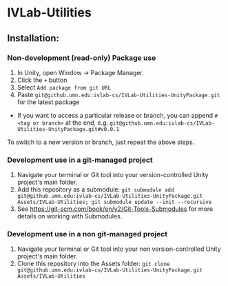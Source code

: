 # IVLab-Utilities

## Installation:

### Non-development (read-only) Package use
1. In Unity, open Window -> Package Manager. 
2. Click the ```+``` button
3. Select ```Add package from git URL```
4. Paste ```git@github.umn.edu:ivlab-cs/IVLab-Utilities-UnityPackage.git``` for the latest package
  - If you want to access a particular release or branch, you can append ```#<tag or branch>``` at the end, e.g. ```git@github.umn.edu:ivlab-cs/IVLab-Utilities-UnityPackage.git#v0.0.1```

To switch to a new version or branch, just repeat the above steps. 

### Development use in a git-managed project
1. Navigate your terminal or Git tool into your version-controlled Unity project's main folder. 
2. Add this repository as a submodule: ```git submodule add git@github.umn.edu:ivlab-cs/IVLab-Utilities-UnityPackage.git Assets/IVLab-Utilities; git submodule update --init --recursive```
3. See https://git-scm.com/book/en/v2/Git-Tools-Submodules for more details on working with Submodules. 

### Development use in a non git-managed project
1. Navigate your terminal or Git tool into your non version-controlled Unity project's main folder. 
2. Clone this repository into the Assets folder: ```git clone git@github.umn.edu:ivlab-cs/IVLab-Utilities-UnityPackage.git Assets/IVLab-Utilities```

